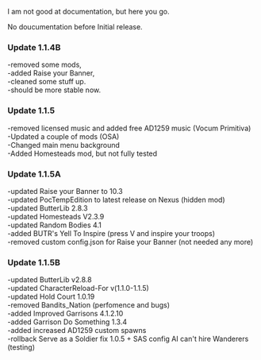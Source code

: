 I am not good at documentation, but here you go.

No doucumentation before Initial release.

### Update 1.1.4B   
-removed some mods,    
-added Raise your Banner,    
-cleaned some stuff up.   
-should be more stable now.   

###  Update 1.1.5   
-removed licensed music and added free AD1259 music (Vocum Primitiva)  
-Updated a couple of mods (OSA)   
-Changed main menu background    
-Added Homesteads mod, but not fully tested    

###  Update 1.1.5A   
-updated Raise your Banner to 10.3   
-updated PocTempEdition to latest release on Nexus (hidden mod)   
-updated ButterLib 2.8.3    
-updated Homesteads V2.3.9  
-updated Random Bodies 4.1    
-added BUTR's Yell To Inspire (press V and inspire your troops)   
-removed custom config.json for Raise your Banner (not needed any more)

###  Update 1.1.5B   
-updated ButterLib v2.8.8    
-updated CharacterReload-For v(1.1.0-1.1.5)   
-updated Hold Court 1.0.19      
-removed Bandits_Nation (perfomence and bugs)   
-added Improved Garrisons 4.1.2.10     
-added Garrison Do Something 1.3.4    
-added increased AD1259 custom spawns     
-rollback Serve as a Soldier fix 1.0.5 + SAS config AI can't hire Wanderers (testing)   




